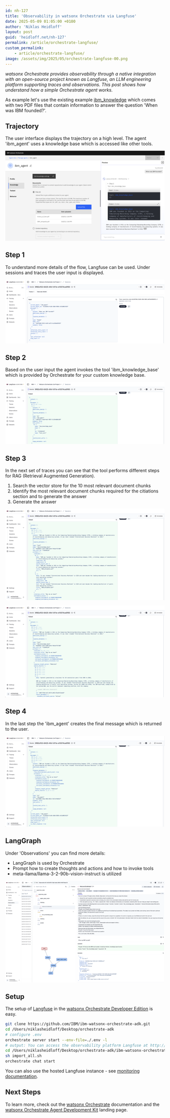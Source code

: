 ```yaml
---
id: nh-127
title: 'Observability in watsonx Orchestrate via Langfuse'
date: 2025-05-09 01:05:00 +0100
author: 'Niklas Heidloff'
layout: post
guid: 'heidloff.net/nh-127'
permalink: /article/orchestrate-langfuse/
custom_permalink:
    - article/orchestrate-langfuse/
image: /assets/img/2025/05/orchestrate-langfuse-00.png
---
```


*watsonx Orchestrate provides observability through a native integration with an open-source project known as Langfuse, an LLM engineering platform supporting traces and observations. This post shows how understand how a simple Orchestrate agent works.*

As example let's use the existing example [ibm_knowledge](https://github.com/IBM/ibm-watsonx-orchestrate-adk/tree/main/examples/agent_builder/ibm_knowledge) which comes with two PDF files that contain information to answer the question 'When was IBM founded?'.

## Trajectory

The user interface displays the trajectory on a high level. The agent 'ibm_agent' uses a knowledge base which is accessed like other tools.

![image](/assets/img/2025/05/orchestrate-langfuse-01.png)

## Step 1

To understand more details of the flow, Langfuse can be used. Under sessions and traces the user input is displayed.

![image](/assets/img/2025/05/orchestrate-langfuse-02.png)

## Step 2

Based on the user input the agent invokes the tool 'ibm_knowledge_base' which is provided by Orchestrate for your custom knowledge base.

![image](/assets/img/2025/05/orchestrate-langfuse-03.png)

## Step 3

In the next set of traces you can see that the tool performs different steps for RAG (Retrieval Augmented Generation).

1. Search the vector store for the 10 most relevant document chunks
2. Identify the most relevant document chunks required for the citiations section and to generate the answer
3. Generate the answer

![image](/assets/img/2025/05/orchestrate-langfuse-04.png)

![image](/assets/img/2025/05/orchestrate-langfuse-05.png)

## Step 4

In the last step the 'ibm_agent' creates the final message which is returned to the user.

![image](/assets/img/2025/05/orchestrate-langfuse-06.png)

## LangGraph

Under 'Observations' you can find more details:

* LangGraph is used by Orchestrate
* Prompt how to create thoughts and actions and how to invoke tools
* meta-llama/llama-3-2-90b-vision-instruct is utilized

![image](/assets/img/2025/05/orchestrate-langfuse-07.png)

## Setup

The setup of [Langfuse](https://langfuse.com/) in the [watsonx Orchestrate Developer Edition](https://developer.watson-orchestrate.ibm.com/environment/manage_local_environment) is easy.


```bash
git clone https://github.com/IBM/ibm-watsonx-orchestrate-adk.git
cd /Users/niklasheidloff/Desktop/orchestrate-adk
# configure .env
orchestrate server start --env-file=./.env -l
# output: You can access the observability platform Langfuse at http://localhost:3010, username: orchestrate@ibm.com, password: orchestrate
cd /Users/niklasheidloff/Desktop/orchestrate-adk/ibm-watsonx-orchestrate-adk/examples/agent_builder/ibm_knowledge
sh import_all.sh
orchestrate chat start
```

You can also use the hosted Langfuse instance - see [monitoring documentation](https://developer.watson-orchestrate.ibm.com/manage/observability).

## Next Steps

To learn more, check out the [watsonx Orchestrate](https://www.ibm.com/docs/en/watsonx/watson-orchestrate/current?topic=agents-overview-agent-builder) documentation and the [watsonx Orchestrate Agent Development Kit](https://github.com/IBM/ibm-watsonx-orchestrate-adk) landing page.